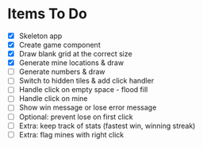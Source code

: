 # Items To Do

- [x] Skeleton app
- [x] Create game component
- [x] Draw blank grid at the correct size
- [x] Generate mine locations & draw
- [ ] Generate numbers & draw
- [ ] Switch to hidden tiles & add click handler
- [ ] Handle click on empty space - flood fill
- [ ] Handle click on mine
- [ ] Show win message or lose error message
- [ ] Optional: prevent lose on first click
- [ ] Extra: keep track of stats (fastest win, winning streak)
- [ ] Extra: flag mines with right click